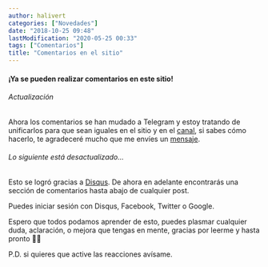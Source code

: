 ```yaml
---
author: halivert
categories: ["Novedades"]
date: "2018-10-25 09:48"
lastModification: "2020-05-25 00:33"
tags: ["Comentarios"]
title: "Comentarios en el sitio"
---
```


#### **¡Ya se pueden realizar comentarios en este sitio!**

###### Actualización
Ahora los comentarios se han mudado a Telegram y estoy tratando de unificarlos
para que sean iguales en el sitio y en el [canal][1], si sabes cómo hacerlo, te
agradeceré mucho que me envíes un [mensaje][2].

<!-- Seguir leyendo -->

###### Lo siguiente está desactualizado...
Esto se logró gracias a [Disqus][3].
De ahora en adelante encontrarás una sección de comentarios hasta abajo de
cualquier post.

Puedes iniciar sesión con Disqus, Facebook, Twitter o Google.

Espero que todos podamos aprender de esto, puedes plasmar cualquier duda,
aclaración, o mejora que tengas en mente, gracias por leerme y hasta pronto 👋🏽

P.D. si quieres que active las reacciones avísame.

[1]: https://t.me/halivertsblog
[2]: https://t.me/halivert
[3]: https://disqus.com
